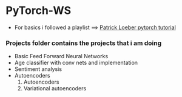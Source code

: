 # PyTorch-WS
* For basics i followed a playlist ==> [Patrick Loeber pytorch tutorial](https://www.youtube.com/playlist?list=PLqnslRFeH2UrcDBWF5mfPGpqQDSta6VK4)

### Projects folder contains the projects that i am doing
* Basic Feed Forward Neural Networks
* Age classifier with conv nets and implementation
* Sentiment analysis
* Autoencoders
    1. Autoencoders
    2. Variational autoencoders